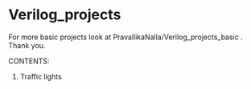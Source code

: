 # Verilog_projects

For more basic projects look at PravallikaNalla/Verilog_projects_basic . Thank you.

CONTENTS:
1. Traffic lights
